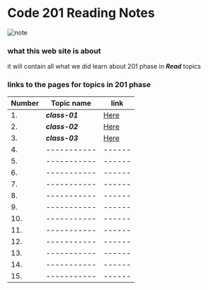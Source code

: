 # Code 201 Reading Notes

![note](https://images-na.ssl-images-amazon.com/images/I/81nia28xsOL._AC_SX466_.jpg)

###  what this web site is about

it will contain all what we did learn about 201 phase in ***Read*** topics

### links to the pages for topics in 201 phase 

Number|Topic name | link
------|-----------|------
1.    |***class-01*** |[Here](https://yazanalaiwah.github.io/reading-notes/class-01)
2.    |***class-02***|[Here](https://yazanalaiwah.github.io/reading-notes/class-02)
3.    |***class-03***|[Here](https://yazanalaiwah.github.io/reading-notes/class-03)
4.    |-----------|------
5.    |-----------|------
6.    |-----------|------
7.    |-----------|------
8.    |-----------|------
9.    |-----------|------
10.   |-----------|------
11.   |-----------|------
12.   |-----------|------
13.   |-----------|------
14.   |-----------|------
15.   |-----------|------
